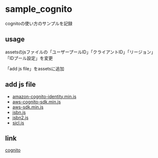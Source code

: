 # sample_cognito

cognitoの使い方のサンプルを記録

## usage

assetsのjsファイルの「ユーザープールID」「クライアントID」「リージョン」「IDプール設定」を変更

「add js file」をassetsに追加

## add js file

* [amazon-cognito-identity.min.js](https://raw.githubusercontent.com/amazon-archives/amazon-cognito-identity-js/master/dist/amazon-cognito-identity.min.js)
* [aws-cognito-sdk.min.js](https://raw.githubusercontent.com/amazon-archives/amazon-cognito-identity-js/master/dist/aws-cognito-sdk.min.js)
* [aws-sdk.min.js](https://raw.githubusercontent.com/aws/aws-sdk-js/master/dist/aws-sdk.min.js)
* [jsbn.js](http://www-cs-students.stanford.edu/~tjw/jsbn/jsbn.js)
* [jsbn2.js](http://www-cs-students.stanford.edu/~tjw/jsbn/jsbn2.js)
* [sjcl.js](https://raw.githubusercontent.com/bitwiseshiftleft/sjcl/master/sjcl.js)

## link

[cognito](https://aws.amazon.com/jp/cognito/dev-resources/)
